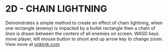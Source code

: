 
# 2D - CHAIN LIGHTNING
Demonstrates a simple method to create an effect of chain lightning, when one rectangle (enemy) is impacted by a bullet rectangle then a chain of lines is drawn between the centers of all enemies on screen. WASD keys move player, left mouse button to shoot and up arrow key to change zoom. View more at [unklnik.com](https://unklnik.com/)
